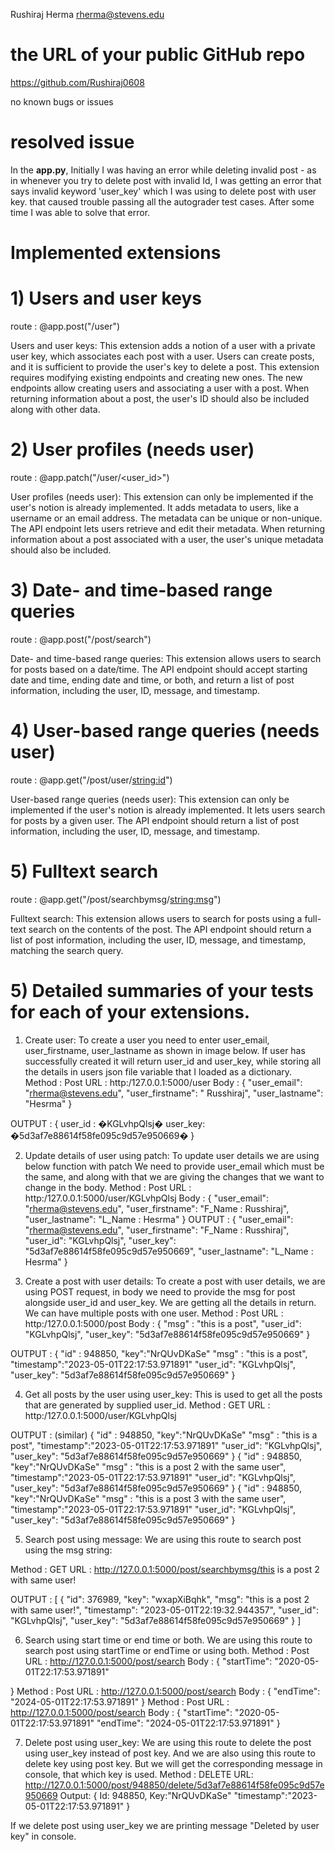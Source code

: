 Rushiraj Herma [rherma@stevens.edu](mailto:rherma@stevens.edu)

# the URL of your public GitHub repo
https://github.com/Rushiraj0608

no known bugs or issues

# resolved issue
In the **app.py**, Initially I was having an error while deleting invalid post - as in whenever you try to delete post with invalid Id, I was getting an error that says invalid keyword 'user_key' which I was using to delete post with user key. that caused trouble passing all the autograder test cases. After some time I was able to solve that error.

# Implemented extensions
# 1) Users and user keys 
route : @app.post("/user")

Users and user keys: This extension adds a notion of a user with a private user key, which associates each post with a user. Users can create posts, and it is sufficient to provide the user's key to delete a post. This extension requires modifying existing endpoints and creating new ones. The new endpoints allow creating users and associating a user with a post. When returning information about a post, the user's ID should also be included along with other data.

# 2) User profiles (needs user)
route : @app.patch("/user/<user_id>")

User profiles (needs user): This extension can only be implemented if the user's notion is already implemented. It adds metadata to users, like a username or an email address. The metadata can be unique or non-unique. The API endpoint lets users retrieve and edit their metadata. When returning information about a post associated with a user, the user's unique metadata should also be included.

# 3) Date- and time-based range queries
route : @app.post("/post/search")

Date- and time-based range queries: This extension allows users to search for posts based on a date/time. The API endpoint should accept starting date and time, ending date and time, or both, and return a list of post information, including the user, ID, message, and timestamp.

# 4) User-based range queries (needs user)
route : @app.get("/post/user/<string:id>")

User-based range queries (needs user): This extension can only be implemented if the user's notion is already implemented. It lets users search for posts by a given user. The API endpoint should return a list of post information, including the user, ID, message, and timestamp.

# 5) Fulltext search
route : @app.get("/post/searchbymsg/<string:msg>")

Fulltext search: This extension allows users to search for posts using a full-text search on the contents of the post. The API endpoint should return a list of post information, including the user, ID, message, and timestamp, matching the search query.

# 5) Detailed summaries of your tests for each of your extensions.

1) Create user:
To create a user you need to enter user_email, user_firstname, user_lastname as shown in image below. If user has successfully created it will return user_id and user_key, while storing all the details in users json file variable that I loaded as a dictionary.
Method : Post
URL : http:/127.0.0.1:5000/user
Body : 
{
  "user_email": "rherma@stevens.edu",
  "user_firstname": " Russhiraj",
  "user_lastname": "Hesrma"
}

OUTPUT : 
{
user_id : �KGLvhpQlsj�
user_key: �5d3af7e88614f58fe095c9d57e950669�
}



2) Update details of user using patch:
To update user details we are using below function with patch
We need to provide user_email which must be the same, and along with that we are giving the changes that we want to change in the body.
Method : Post
URL : http:/127.0.0.1:5000/user/KGLvhpQlsj
Body : 
{
  "user_email": "rherma@stevens.edu",
  "user_firstname": "F_Name : Russhiraj",
  "user_lastname": "L_Name : Hesrma"
}
OUTPUT : 
{
"user_email": "rherma@stevens.edu",
"user_firstname": "F_Name : Russhiraj",
"user_id": "KGLvhpQlsj",
"user_key": "5d3af7e88614f58fe095c9d57e950669",
"user_lastname": "L_Name : Hesrma"
}



3) Create a post with user details:
To create a post with user details, we are using POST request, in body we need to provide the msg for post alongside user_id and user_key. We are getting all the details in return. We can have multiple posts with one user.
Method : Post
URL : http:/127.0.0.1:5000/post
Body : 
{
  "msg" : "this is a post",
  "user_id": "KGLvhpQlsj",
  "user_key": "5d3af7e88614f58fe095c9d57e950669"
}

OUTPUT : 
{
 "id" : 948850,
 "key":"NrQUvDKaSe"
 "msg" : "this is a post",
 "timestamp":"2023-05-01T22:17:53.971891"
 "user_id": "KGLvhpQlsj",
 "user_key": "5d3af7e88614f58fe095c9d57e950669"
}

4) Get all posts by the user using user_key:
This is used to get all the posts that are generated by supplied user_id.
Method : GET
URL : http:/127.0.0.1:5000/user/KGLvhpQlsj


OUTPUT : (similar)
{
"id" : 948850,
 "key":"NrQUvDKaSe"
 "msg" : "this is a post",
 "timestamp":"2023-05-01T22:17:53.971891"
 "user_id": "KGLvhpQlsj",
 "user_key": "5d3af7e88614f58fe095c9d57e950669"
}
{
"id" : 948850,
 "key":"NrQUvDKaSe"
 "msg" : "this is a post 2 with the same user",
 "timestamp":"2023-05-01T22:17:53.971891"
 "user_id": "KGLvhpQlsj",
 "user_key": "5d3af7e88614f58fe095c9d57e950669"
}
{
"id" : 948850,
 "key":"NrQUvDKaSe"
 "msg" : "this is a post 3 with the same user",
 "timestamp":"2023-05-01T22:17:53.971891"
 "user_id": "KGLvhpQlsj",
 "user_key": "5d3af7e88614f58fe095c9d57e950669"
}

5) Search post using message:
We are using this route to search post using the msg string:

Method : GET
URL : http://127.0.0.1:5000/post/searchbymsg/this is a post 2 with same user!

OUTPUT : 
[
{
"id": 376989,
"key": "wxapXiBqhk",
"msg": "this is a post 2 with same user!",
"timestamp": "2023-05-01T22:19:32.944357",
"user_id": "KGLvhpQlsj",
"user_key": "5d3af7e88614f58fe095c9d57e950669"
}
]



6) Search using start time or end time or both.
We are using this route to search post using startTime or endTime or using both.
Method : Post
URL : http://127.0.0.1:5000/post/search
Body : 
{
"startTime": "2020-05-01T22:17:53.971891"

}
Method : Post
URL : http://127.0.0.1:5000/post/search
Body : 
{
  "endTime": "2024-05-01T22:17:53.971891"
}
Method : Post
URL : http://127.0.0.1:5000/post/search
Body : 
{
"startTime": "2020-05-01T22:17:53.971891"
"endTime": "2024-05-01T22:17:53.971891"
}


7) Delete post using user_key:
We are using this route to delete the post using user_key instead of post key. And we are also using this route to delete key using post key. But we will get the corresponding message in console, that which key is used.
Method : DELETE
URL: http://127.0.0.1:5000/post/948850/delete/5d3af7e88614f58fe095c9d57e950669
Output:
{
Id: 948850,
Key:"NrQUvDKaSe"
"timestamp":"2023-05-01T22:17:53.971891"
}


If we delete post using user_key we are printing message "Deleted by user key" in console.


